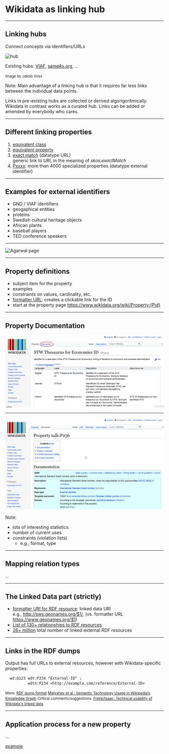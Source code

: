 # Wikidata as linking hub

---

## Linking hubs

Connect concepts via identifiers/URLs

![hub](https://i.imgur.com/dgRaN33.png)

Existing hubs: [VIAF](http://viaf.org), [sameAs.org](http://sameas.org), ...

<small>Image by Jakob Voss</small>

Note:
Main advantage of a linking hub is that it requires far less links between the individual data points.

Links in pre-existing hubs are collected or derived algorigoritmically. Wikidata in contrast works as a curated hub. Links can be added or amended by everybody who cares.

---

## Different linking properties

1. [equivalent class](https://www.wikidata.org/wiki/Property:P1709)
2. [equivalent property](https://www.wikidata.org/wiki/Property:P1628)
3. [exact match](https://www.wikidata.org/wiki/Property:P2888) (datatype URL)<br />
  generic link to URL in the meaning of _skos:exactMatch_
4. [Pxxxx](https://w.wiki/7qc): more than 4000 specialized properties (datatype external identifier)

---

## Examples for external identifiers

- GND / VIAF identifiers
- geogaphical entities
- proteins
- Swedish cultural heritage objects
- African plants
- baseball players
- TED conference speakers

---

![Agarwal page](https://i.imgur.com/VNaeUMK.jpg)

---

## Property definitions

- subject item for the property
- examples
- constraints on values, cardinality, etc.
- [formatter URL](https://www.wikidata.org/wiki/Property:P1630): creates a clickable link for the ID
- start at the property page https://www.wikidata.org/wiki/Property:{Pid}

---

## Property Documentation

[![ISSN property page](images/property_page.png)](https://www.wikidata.org/wiki/Property:P236)

---

[![ISSN property page](images/property_talk.png)](https://www.wikidata.org/wiki/Property_talk:P236)

Note:
- lots of interesting statistics
- number of current uses
- constraints (violation lists)
  - e.g., format, type

---

## Mapping relation types

...

---

## The Linked Data part (strictly)

- [formatter URI for RDF resource](https://www.wikidata.org/wiki/Property:P1921): linked data URI<br />
e.g., http://sws.geonames.org/$1/, (vs. formatter URL https://www.geonames.org/$1)
- [List of 130+ relationships to RDF resources](https://w.wiki/7ts)
- [26+ million](https://lod-cloud.net/dataset/wikidata) total number of linked external RDF resources

---

## Links in the RDF dumps

Output has full URLs to external resources, however with Wikidata-specific properties:

```
  wd:Q123 wdt:P234 "External-ID" ;
          wdtn:P234 <http://example.com/reference/External-ID>
```
<small>More: [RDF dump format](https://www.mediawiki.org/wiki/Wikibase/Indexing/RDF_Dump_Format)</small>
<small>[Malyshev et al.: Semantic Technology Usage in Wikipedia’s Knowledge Graph](https://iccl.inf.tu-dresden.de/w/images/5/5a/Malyshev-et-al-Wikidata-SPARQL-ISWC-2018.pdf)</small>
<small>Critical comments/suggestions: [Freire/Isaac: Technical usability of Wikidata's linked data](https://pdfs.semanticscholar.org/f6d1/6eaf975af03a172c73843ff506592c952a04.pdf)</small>

---

## Application process for a new property

...

[example](https://www.wikidata.org/wiki/Wikidata:Property_proposal/STW_Thesaurus_for_Economics_ID)






